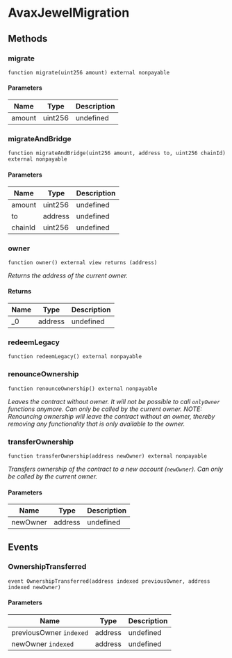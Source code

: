 # AvaxJewelMigration









## Methods

### migrate

```solidity
function migrate(uint256 amount) external nonpayable
```





#### Parameters

| Name | Type | Description |
|---|---|---|
| amount | uint256 | undefined |

### migrateAndBridge

```solidity
function migrateAndBridge(uint256 amount, address to, uint256 chainId) external nonpayable
```





#### Parameters

| Name | Type | Description |
|---|---|---|
| amount | uint256 | undefined |
| to | address | undefined |
| chainId | uint256 | undefined |

### owner

```solidity
function owner() external view returns (address)
```



*Returns the address of the current owner.*


#### Returns

| Name | Type | Description |
|---|---|---|
| _0 | address | undefined |

### redeemLegacy

```solidity
function redeemLegacy() external nonpayable
```






### renounceOwnership

```solidity
function renounceOwnership() external nonpayable
```



*Leaves the contract without owner. It will not be possible to call `onlyOwner` functions anymore. Can only be called by the current owner. NOTE: Renouncing ownership will leave the contract without an owner, thereby removing any functionality that is only available to the owner.*


### transferOwnership

```solidity
function transferOwnership(address newOwner) external nonpayable
```



*Transfers ownership of the contract to a new account (`newOwner`). Can only be called by the current owner.*

#### Parameters

| Name | Type | Description |
|---|---|---|
| newOwner | address | undefined |



## Events

### OwnershipTransferred

```solidity
event OwnershipTransferred(address indexed previousOwner, address indexed newOwner)
```





#### Parameters

| Name | Type | Description |
|---|---|---|
| previousOwner `indexed` | address | undefined |
| newOwner `indexed` | address | undefined |



